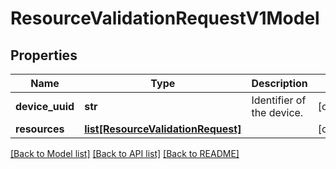 # ResourceValidationRequestV1Model

## Properties
Name | Type | Description | Notes
------------ | ------------- | ------------- | -------------
**device_uuid** | **str** | Identifier of the device. | [optional] 
**resources** | [**list[ResourceValidationRequest]**](ResourceValidationRequest.md) |  | [optional] 

[[Back to Model list]](../README.md#documentation-for-models) [[Back to API list]](../README.md#documentation-for-api-endpoints) [[Back to README]](../README.md)


